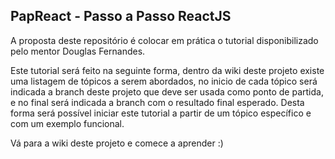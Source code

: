## PapReact - Passo a Passo ReactJS

A proposta deste repositório é colocar em prática o tutorial disponibilizado pelo mentor Douglas Fernandes.

Este tutorial será feito na seguinte forma, dentro da wiki deste projeto existe uma listagem de tópicos a serem abordados, no inicio de cada tópico será indicada a branch deste projeto que deve ser usada como ponto de partida, e no final será indicada a branch com o resultado final esperado. Desta forma será possível iniciar este tutorial a partir de um tópico específico e com um exemplo funcional.

Vá para a wiki deste projeto e comece a aprender :)